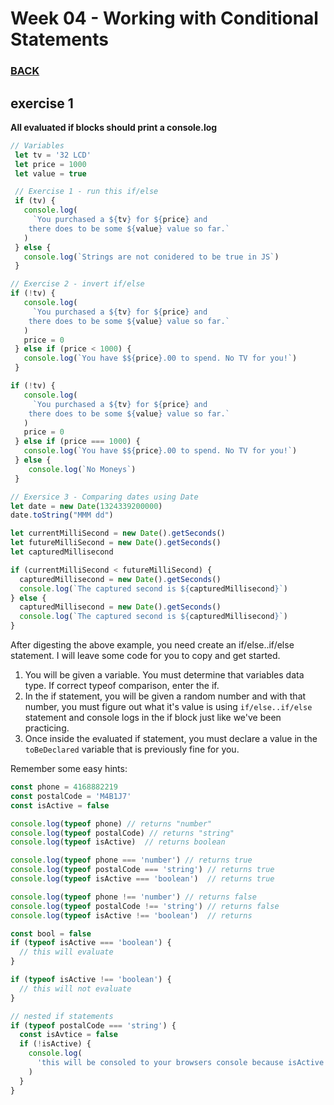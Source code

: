 

# Week 04 - Working with Conditional Statements

### [BACK](../../../)

## exercise 1
**All evaluated if blocks should print a console.log**
```js
// Variables
 let tv = '32 LCD'
 let price = 1000
 let value = true

 // Exercise 1 - run this if/else
 if (tv) {
   console.log(
     `You purchased a ${tv} for ${price} and
    there does to be some ${value} value so far.`
   )
 } else {
   console.log(`Strings are not conidered to be true in JS`)
 }

// Exercise 2 - invert if/else
if (!tv) {
   console.log(
     `You purchased a ${tv} for ${price} and
    there does to be some ${value} value so far.`
   )
   price = 0
 } else if (price < 1000) {
   console.log(`You have $${price}.00 to spend. No TV for you!`)
 }

if (!tv) {
   console.log(
     `You purchased a ${tv} for ${price} and
    there does to be some ${value} value so far.`
   )
   price = 0
 } else if (price === 1000) {
   console.log(`You have $${price}.00 to spend. No TV for you!`)
 } else {
    console.log(`No Moneys`)
 }

// Exersice 3 - Comparing dates using Date
let date = new Date(1324339200000)
date.toString("MMM dd")

let currentMilliSecond = new Date().getSeconds()
let futureMilliSecond = new Date().getSeconds()
let capturedMillisecond

if (currentMilliSecond < futureMilliSecond) {
  capturedMillisecond = new Date().getSeconds()
  console.log(`The captured second is ${capturedMillisecond}`)
} else {
  capturedMillisecond = new Date().getSeconds()
  console.log(`The captured second is ${capturedMillisecond}`)
}
```

After digesting the above example, you need create an if/else..if/else statement. I will leave some code for you to copy and get started.

1. You will be given a variable. You must determine that variables data type. If correct typeof comparison, enter the if.
2. In the if statement, you will be given a random number and with that number, you must figure out what it's value is using `if/else..if/else` statement and console logs in the if block just like we've been practicing.
3. Once inside the evaluated if statement, you must declare a value in the `toBeDeclared` variable that is previously fine for you.

Remember some easy hints:

```js
const phone = 4168882219
const postalCode = 'M4B1J7'
const isActive = false

console.log(typeof phone) // returns "number"
console.log(typeof postalCode) // returns "string"
console.log(typeof isActive)  // returns boolean

console.log(typeof phone === 'number') // returns true
console.log(typeof postalCode === 'string') // returns true
console.log(typeof isActive === 'boolean')  // returns true

console.log(typeof phone !== 'number') // returns false
console.log(typeof postalCode !== 'string') // returns false
console.log(typeof isActive !== 'boolean')  // returns 

const bool = false
if (typeof isActive === 'boolean') {
  // this will evaluate
}

if (typeof isActive !== 'boolean') {
  // this will not evaluate
}

// nested if statements
if (typeof postalCode === 'string') {
  const isAvtice = false
  if (!isActive) {
    console.log(
      'this will be consoled to your browsers console because isActive is', false, 'but we included a ! before the variable changing the boolean value'
    )
  }
}
```

